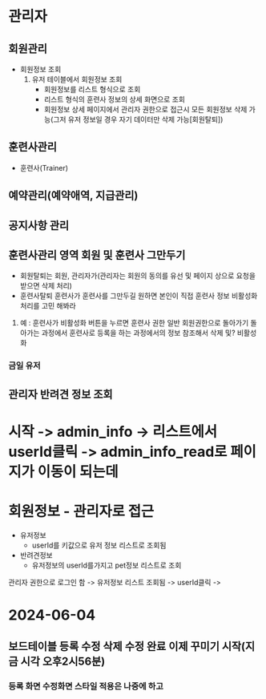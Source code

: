 # 관리자

## 회원관리
- 회원정보 조회
    1. 유저 테이블에서 회원정보 조회
        - 회원정보를 리스트 형식으로 조회
        - 리스트 형식의 훈련사 정보의 상세 화면으로 조회
        - 회원정보 상세 페이지에서 관리자 권한으로 접근시 모든 회원정보 삭제 가능(그저 유저 정보일 경우 자기 데이터만 삭제 가능[회원탈퇴])

## 훈련사관리
- 훈련사(Trainer)

## 예약관리(예약애역, 지급관리)

## 공지사항 관리

## 훈련사관리 영역 회원 및 훈련사 그만두기
- 회원탈퇴는 회원, 관리자가(관리자는 회원의 동의를 유선 및 페이지 상으로 요청을 받으면 삭제 처리)
- 훈련사탈퇴 훈련사가 훈련사를 그만두길 원하면 본인이 직접 훈련사 정보 비활성화 처리를 고민 해봐라

1. 예 :  훈련사가 비활성화 버튼을 누르면 훈련사 권한 일반 회원권한으로 돌아가기 돌아가는 과정에서 훈련사로 등록을 하는 과정에서의 정보 참조해서 삭제 및? 비활성화




### 금일 유저


## 관리자 반려견 정보 조회


# 시작 -> admin_info -> 리스트에서 userId클릭 -> admin_info_read로 페이지가 이동이 되는데 


# 회원정보 - 관리자로 접근
- 유저정보
    - userId를 키값으로 유저 정보 리스트로 조회됨
- 반려견정보
    - 유저정보의 userId를가지고 pet정보 리스트로 조회




관리자 권한으로 로그인 함 -> 유저정보 리스트 조회됨 -> userId클릭 -> 




# 2024-06-04
## 보드테이블 등록 수정 삭제 수정 완료 이제 꾸미기 시작(지금 시각 오후2시56분)
### 등록 화면 수정화면 스타일 적용은 나중에 하고


